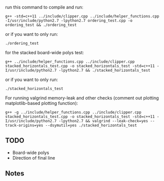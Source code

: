 run this command to compile and run:
```
g++ -std=c++11 ../include/clipper.cpp ../include/helper_functions.cpp -I/usr/include/python2.7 -lpython2.7 ordering_test.cpp -o ordering_test && ./ordering_test
```
or if you want to only run: 
```
./ordering_test
```

for the stacked board-wide polys test:
```
g++ ../include/helper_functions.cpp ../include/clipper.cpp stacked_horizontals_test.cpp -o stacked_horizontals_test -std=c++11 -I/usr/include/python2.7 -lpython2.7 && ./stacked_horizontals_test
```
or if you want to only run:
```
./stacked_horizontals_test
```

For running valgrind memory-leak and other checks (comment out plotting matplotlib-based plotting function):
```
g++ -g ../include/helper_functions.cpp ../include/clipper.cpp stacked_horizontals_test.cpp -o stacked_horizontals_test -std=c++11 -I/usr/include/python2.7 -lpython2.7 && valgrind --leak-check=yes --track-origins=yes --dsymutil=yes ./stacked_horizontals_test
```


## TODO
- Board-wide polys
- Direction of final line

## Notes
